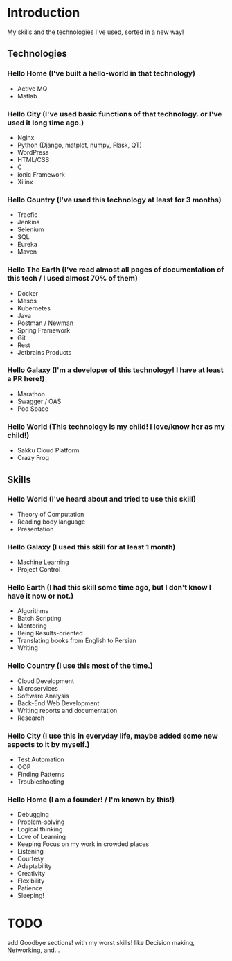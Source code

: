 # Introduction
My skills and the technologies I've used, sorted in a new way!

## Technologies

### Hello Home (I've built a hello-world in that technology)
- Active MQ
- Matlab

### Hello City (I've used basic functions of that technology. or I've used it long time ago.)
- Nginx
- Python (Django, matplot, numpy, Flask, QT)
- WordPress
- HTML/CSS
- C
- ionic Framework
- Xilinx

### Hello Country (I've used this technology at least for 3 months)
- Traefic
- Jenkins
- Selenium
- SQL
- Eureka
- Maven

### Hello The Earth (I've read almost all pages of documentation of this tech / I used almost 70% of them)
- Docker
- Mesos
- Kubernetes
- Java
- Postman / Newman
- Spring Framework
- Git
- Rest
- Jetbrains Products

### Hello Galaxy (I'm a developer of this technology! I have at least a PR here!)
- Marathon
- Swagger / OAS
- Pod Space

### Hello World (This technology is my child! I love/know her as my child!)
- Sakku Cloud Platform
- Crazy Frog

## Skills


### Hello World (I've heard about and tried to use this skill)
- Theory of Computation
- Reading body language
- Presentation

### Hello Galaxy (I used this skill for at least 1 month)
- Machine Learning
- Project Control

### Hello Earth (I had this skill some time ago, but I don't know I have it now or not.)
- Algorithms
- Batch Scripting
- Mentoring
- Being Results-oriented
- Translating books from English to Persian
- Writing 

### Hello Country (I use this most of the time.)
- Cloud Development
- Microservices
- Software Analysis
- Back-End Web Development
- Writing reports and documentation
- Research


### Hello City (I use this in everyday life, maybe added some new aspects to it by myself.)
- Test Automation
- OOP
- Finding Patterns
- Troubleshooting

### Hello Home (I am a founder! / I'm known by this!)
- Debugging
- Problem-solving
- Logical thinking
- Love of Learning
- Keeping Focus on my work in crowded places
- Listening
- Courtesy
- Adaptability
- Creativity
- Flexibility
- Patience
- Sleeping!

# TODO
add Goodbye sections! with my worst skills! like Decision making, Networking, and...
